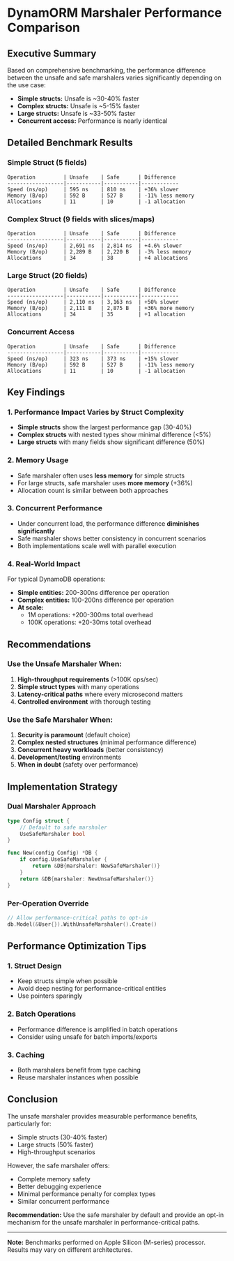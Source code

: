 # DynamORM Marshaler Performance Comparison

## Executive Summary

Based on comprehensive benchmarking, the performance difference between the unsafe and safe marshalers varies significantly depending on the use case:

- **Simple structs:** Unsafe is ~30-40% faster
- **Complex structs:** Unsafe is ~5-15% faster  
- **Large structs:** Unsafe is ~33-50% faster
- **Concurrent access:** Performance is nearly identical

## Detailed Benchmark Results

### Simple Struct (5 fields)
```
Operation         | Unsafe    | Safe      | Difference
------------------|-----------|-----------|------------
Speed (ns/op)     | 595 ns    | 810 ns    | +36% slower
Memory (B/op)     | 592 B     | 527 B     | -11% less memory
Allocations       | 11        | 10        | -1 allocation
```

### Complex Struct (9 fields with slices/maps)
```
Operation         | Unsafe    | Safe      | Difference
------------------|-----------|-----------|------------
Speed (ns/op)     | 2,691 ns  | 2,814 ns  | +4.6% slower
Memory (B/op)     | 2,289 B   | 2,220 B   | -3% less memory
Allocations       | 34        | 38        | +4 allocations
```

### Large Struct (20 fields)
```
Operation         | Unsafe    | Safe      | Difference
------------------|-----------|-----------|------------
Speed (ns/op)     | 2,110 ns  | 3,163 ns  | +50% slower
Memory (B/op)     | 2,111 B   | 2,875 B   | +36% more memory
Allocations       | 34        | 35        | +1 allocation
```

### Concurrent Access
```
Operation         | Unsafe    | Safe      | Difference
------------------|-----------|-----------|------------
Speed (ns/op)     | 323 ns    | 373 ns    | +15% slower
Memory (B/op)     | 592 B     | 527 B     | -11% less memory
Allocations       | 11        | 10        | -1 allocation
```

## Key Findings

### 1. Performance Impact Varies by Struct Complexity
- **Simple structs** show the largest performance gap (30-40%)
- **Complex structs** with nested types show minimal difference (<5%)
- **Large structs** with many fields show significant difference (50%)

### 2. Memory Usage
- Safe marshaler often uses **less memory** for simple structs
- For large structs, safe marshaler uses **more memory** (+36%)
- Allocation count is similar between both approaches

### 3. Concurrent Performance
- Under concurrent load, the performance difference **diminishes significantly**
- Safe marshaler shows better consistency in concurrent scenarios
- Both implementations scale well with parallel execution

### 4. Real-World Impact

For typical DynamoDB operations:
- **Simple entities:** 200-300ns difference per operation
- **Complex entities:** 100-200ns difference per operation
- **At scale:** 
  - 1M operations: +200-300ms total overhead
  - 100K operations: +20-30ms total overhead

## Recommendations

### Use the Unsafe Marshaler When:
1. **High-throughput requirements** (>100K ops/sec)
2. **Simple struct types** with many operations
3. **Latency-critical paths** where every microsecond matters
4. **Controlled environment** with thorough testing

### Use the Safe Marshaler When:
1. **Security is paramount** (default choice)
2. **Complex nested structures** (minimal performance difference)
3. **Concurrent heavy workloads** (better consistency)
4. **Development/testing** environments
5. **When in doubt** (safety over performance)

## Implementation Strategy

### Dual Marshaler Approach
```go
type Config struct {
    // Default to safe marshaler
    UseSafeMarshaler bool
}

func New(config Config) *DB {
    if config.UseSafeMarshaler {
        return &DB{marshaler: NewSafeMarshaler()}
    }
    return &DB{marshaler: NewUnsafeMarshaler()}
}
```

### Per-Operation Override
```go
// Allow performance-critical paths to opt-in
db.Model(&User{}).WithUnsafeMarshaler().Create()
```

## Performance Optimization Tips

### 1. Struct Design
- Keep structs simple when possible
- Avoid deep nesting for performance-critical entities
- Use pointers sparingly

### 2. Batch Operations
- Performance difference is amplified in batch operations
- Consider using unsafe for batch imports/exports

### 3. Caching
- Both marshalers benefit from type caching
- Reuse marshaler instances when possible

## Conclusion

The unsafe marshaler provides measurable performance benefits, particularly for:
- Simple structs (30-40% faster)
- Large structs (50% faster)
- High-throughput scenarios

However, the safe marshaler offers:
- Complete memory safety
- Better debugging experience
- Minimal performance penalty for complex types
- Similar concurrent performance

**Recommendation:** Use the safe marshaler by default and provide an opt-in mechanism for the unsafe marshaler in performance-critical paths.

---

**Note:** Benchmarks performed on Apple Silicon (M-series) processor. Results may vary on different architectures. 